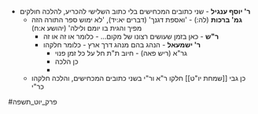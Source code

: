 * **ר' יוסף ענגיל** - שני כתובים המכחישים בלי כתוב השלישי להכריע, להלכה חולקים
	* **גמ' ברכות** (לה:) - 'ואספת דגנך' (דברים יא:יד), 'לא ימוש ספר התורה הזה מפיך והגית בו יומם ולילה' (יהושע א:ח)
		* **ר"ש** - כאן בזמן שעושים רצונו של מקום… - כלומר או זה או זה
		* **ר' ישמעאל** - הנהג בהם מנהג דרך ארץ - כלומר חלקהו
			* גר"א (ריש פאה) - חיוב ת"ת חל על כל זמן פנוי
			* כן הלכה
			* 
	* כן גבי [[שמחת יו"ט]] חלקו ר"א ור"י בשני כתובים המכחישים, והלכה חלקהו כר"י

#פרק_יוט_תשפה